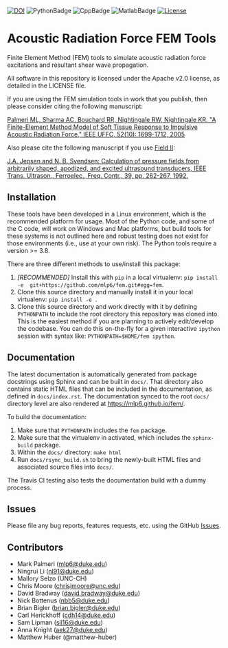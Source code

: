 [![DOI](https://zenodo.org/badge/72387361.svg)](https://zenodo.org/badge/latestdoi/72387361)
![PythonBadge](https://github.com/mlp6/fem/actions/workflows/python-package.yml/badge.svg)
![CppBadge](https://github.com/mlp6/fem/actions/workflows/c-cpp.yml/badge.svg)
![MatlabBadge](https://github.com/mlp6/fem/actions/workflows/matlab.yml/badge.svg)
[![License](https://img.shields.io/badge/License-Apache%202.0-blue.svg)](https://opensource.org/licenses/Apache-2.0)

# Acoustic Radiation Force FEM Tools
Finite Element Method (FEM) tools to simulate acoustic radiation force
excitations and resultant shear wave propagation.

All software in this repository is licensed under the Apache v2.0 license, as
detailed in the LICENSE file.

If you are using the FEM simulation tools in work that you publish, then please
consider citing the following manuscript:

[Palmeri ML, Sharma AC, Bouchard RR, Nightingale RW, Nightingale KR. "A
Finite-Element Method Model of Soft Tissue Response to Impulsive Acoustic
Radiation Force," IEEE UFFC, 52(10): 1699-1712,
2005](http://www.ncbi.nlm.nih.gov/pmc/articles/PMC2818996/)

Also please cite the following manuscript if you use [Field
II](http://field-ii.dk):

[J.A. Jensen and N. B. Svendsen: Calculation of pressure fields from
arbitrarily shaped, apodized, and excited ultrasound transducers, IEEE Trans.
Ultrason., Ferroelec., Freq. Contr., 39, pp. 262-267,
1992.](http://ieeexplore.ieee.org/xpls/abs_all.jsp?arnumber=139123)

## Installation
These tools have been developed in a Linux environment, which is the
recommended platform for usage.  Most of the Python code, and some of the C
code, will work on Windows and Mac platforms, but build tools for these systems
is not outlined here and robust testing does not exist for those environments
(i.e., use at your own risk).  The Python tools require a version >= 3.8.

There are three different methods to use/install this package:
1. *[RECOMMENDED]* Install this with `pip` in a local virtualenv: `pip install -e 
   git+https://github.com/mlp6/fem.git#egg=fem`.
1. Clone this source directory and manually install it in your local
   virtualenv: `pip install -e .`
1. Clone this source directory and work directly with it by defining
   `PYTHONPATH` to include the root directory this repository was cloned into.
   This is the easiest method if you are planning to actively edit/develop the
   codebase.  You can do this on-the-fly for a given interactive `ipython`
   session with syntax like: `PYTHONPATH=$HOME/fem ipython`.

## Documentation
The latest documentation is automatically generated from package docstrings
using Sphinx and can be built in ``docs/``.  That directory also contains
static HTML files that can be included in the documentation, as defined in
`docs/index.rst`.  The documentation synced to the root `docs/` directory level
are also rendered at https://mlp6.github.io/fem/.

To build the documentation:
1. Make sure that `PYTHONPATH` includes the `fem` package.
1. Make sure that the virtualenv in activated, which includes the
   `sphinx-build` package.
1. Within the `docs/` directory: `make html`
1. Run `docs/rsync_build.sh` to bring the newly-built HTML files and associated
   source files into `docs/`.

The Travis CI testing also tests the documentation build with a dummy process.

## Issues
Please file any bug reports, features requests, etc. using the GitHub
[Issues](https://github.com/mlp6/fem/issues).

## Contributors
- Mark Palmeri (mlp6@duke.edu)
- Ningrui Li (nl91@duke.edu)
- Mallory Selzo (UNC-CH)
- Chris Moore (chrisjmoore@unc.edu)
- David Bradway (david.bradway@duke.edu)
- Nick Bottenus (nbb5@duke.edu)
- Brian Bigler (brian.bigler@duke.edu)
- Carl Herickhoff (cdh14@duke.edu)
- Sam Lipman (sll16@duke.edu)
- Anna Knight (aek27@duke.edu)
- Matthew Huber (@matthew-huber)
